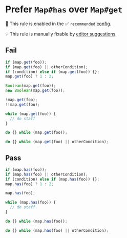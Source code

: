 # Prefer `Map#has` over `Map#get`

💼 This rule is enabled in the ✅ `recommended` [config](https://github.com/sindresorhus/eslint-plugin-unicorn#preset-configs-eslintconfigjs).

💡 This rule is manually fixable by [editor suggestions](https://eslint.org/docs/latest/use/core-concepts#rule-suggestions).

<!-- end auto-generated rule header -->
<!-- Do not manually modify this header. Run: `npm run fix:eslint-docs` -->

<!-- Remove this comment, add more detailed description. -->

## Fail

```js
if (map.get(foo));
if (map.get(foo) || otherCondition);
if (condition) else if (map.get(foo)) {};
map.get(foo) ? 1 : 2;

Boolean(map.get(foo));
new Boolean(map.get(foo));

!map.get(foo);
!!map.get(foo);

while (map.get(foo)) {
  // do staff
}

do {} while (map.get(foo));

do {} while (map.get(foo) || otherCondition);
```

## Pass

```js
if (map.has(foo));
if (map.has(foo) || otherCondition);
if (condition) else if (map.has(foo)) {};
map.has(foo) ? 1 : 2;

map.has(foo);

while (map.has(foo)) {
  // do staff
}

do {} while (map.has(foo));

do {} while (map.has(foo) || otherCondition);
```
